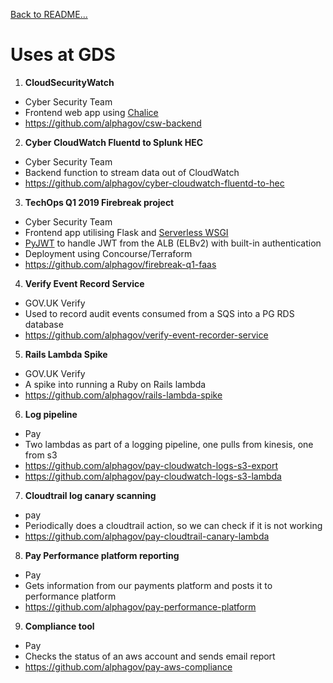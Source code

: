 [Back to README...](README.md)

# Uses at GDS

1. **CloudSecurityWatch**
 - Cyber Security Team
 - Frontend web app using [Chalice](https://github.com/aws/chalice)
 - https://github.com/alphagov/csw-backend
 
2. **Cyber CloudWatch Fluentd to Splunk HEC**
 - Cyber Security Team
 - Backend function to stream data out of CloudWatch
 - https://github.com/alphagov/cyber-cloudwatch-fluentd-to-hec 
 
3. **TechOps Q1 2019 Firebreak project**
 - Cyber Security Team
 - Frontend app utilising Flask and [Serverless WSGI](https://github.com/logandk/serverless-wsgi)
 - [PyJWT](https://pyjwt.readthedocs.io/en/latest/) to handle JWT from the ALB (ELBv2) with built-in authentication
 - Deployment using Concourse/Terraform
 - https://github.com/alphagov/firebreak-q1-faas
 
4. **Verify Event Record Service**
- GOV.UK Verify
- Used to record audit events consumed from a SQS into a PG RDS database
- https://github.com/alphagov/verify-event-recorder-service

5. **Rails Lambda Spike**
- GOV.UK Verify
- A spike into running a Ruby on Rails lambda
- https://github.com/alphagov/rails-lambda-spike

6. **Log pipeline**
 -  Pay 
 - Two lambdas as part of a logging pipeline, one pulls from kinesis, one from s3 
 - https://github.com/alphagov/pay-cloudwatch-logs-s3-export
 - https://github.com/alphagov/pay-cloudwatch-logs-s3-lambda
 
7. **Cloudtrail log canary scanning**
 - pay
 - Periodically does a cloudtrail action, so we can check if it is not working
 - https://github.com/alphagov/pay-cloudtrail-canary-lambda


8. **Pay Performance platform reporting**
 - Pay
 - Gets information from our payments platform and posts it to performance platform
 - https://github.com/alphagov/pay-performance-platform
 
9. **Compliance tool**
 - Pay
 - Checks the status of an aws account and sends email report
 - https://github.com/alphagov/pay-aws-compliance
